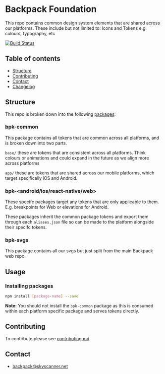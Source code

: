 # Backpack Foundation

This repo contains common design system elements that are shared across our platforms. These include but not limited to: Icons and Tokens e.g. colours, typography, etc

[![Build Status](https://github.com/Skyscanner/backpack-foundations/workflows/Foundations%20CI/badge.svg)](https://github.com/Skyscanner/backpack-foundations/actions)

## Table of contents

* [Structure](#structure)
* [Contributing](#contributing)
* [Contact](#contact)
* [Changelog](./CHANGELOG.md)

## Structure

This repo is broken down into the following [packages](/packages):

### bpk-common

This package contains all tokens that are common across all platforms, and is broken down into two parts.

`base/` these are tokens that are consistent across all platforms. Think colours or animations and could expand in the future as we align more across platforms

`app/` these are tokens that are shared across our mobile platforms, which target specifically iOS and Android.

### bpk-<android/ios/react-native/web>

These specifc packages target any tokens that are only applicable to them. E.g. breakpoints for Web or elevations for Android.

These packages inherit the common package tokens and export them through each `aliases.json` file so can be made to the platform alongside their specifc tokens.

### bpk-svgs

This package contains all our svgs but just split from the main Backpack web repo.

## Usage

### Installing packages

```sh
npm install [package-name] --save
```

**Note:** You should not install the `bpk-common` package as this is consumed within each platform specific package and serves tokens directly.

## Contributing

To contribute please see [contributing.md](CONTRIBUTING.md).

## Contact
- backpack@skyscanner.net
